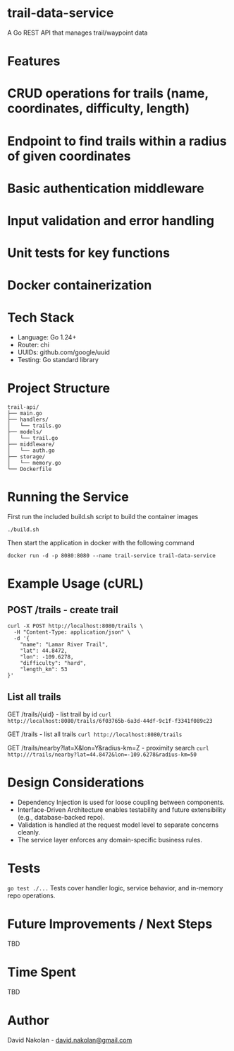 # trail-data-service
A Go REST API that manages trail/waypoint data

# Features
# CRUD operations for trails (name, coordinates, difficulty, length)
# Endpoint to find trails within a radius of given coordinates
# Basic authentication middleware
# Input validation and error handling
# Unit tests for key functions
# Docker containerization

# Tech Stack
* Language: Go 1.24+
* Router: chi
* UUIDs: github.com/google/uuid
* Testing: Go standard library

# Project Structure
```
trail-api/
├── main.go
├── handlers/
│   └── trails.go
├── models/
│   └── trail.go
├── middleware/
│   └── auth.go
├── storage/
│   └── memory.go
└── Dockerfile
```

# Running the Service
First run the included build.sh script to build the container images
```
./build.sh
```

Then start the application in docker with the following command
```
docker run -d -p 8080:8080 --name trail-service trail-data-service
```


# Example Usage (cURL)
## POST /trails - create trail
```
curl -X POST http://localhost:8080/trails \
  -H "Content-Type: application/json" \
  -d '{
    "name": "Lamar River Trail",
    "lat": 44.8472,
    "lon": -109.6278,
    "difficulty": "hard",
    "length_km": 53
}'
```

## List all trails
GET /trails/{uid} - list trail by id
```curl http://localhost:8080/trails/6f03765b-6a3d-44df-9c1f-f3341f089c23```

GET /trails - list all trails
```curl http://localhost:8080/trails```

GET /trails/nearby?lat=X&lon=Y&radius-km=Z - proximity search
```curl http:///trails/nearby?lat=44.8472&lon=-109.6278&radius-km=50```

# Design Considerations
* Dependency Injection is used for loose coupling between components.
* Interface-Driven Architecture enables testability and future extensibility (e.g., database-backed repo).
* Validation is handled at the request model level to separate concerns cleanly.
* The service layer enforces any domain-specific business rules.

# Tests
`go test ./...`
Tests cover handler logic, service behavior, and in-memory repo operations.

# Future Improvements / Next Steps
TBD

# Time Spent
TBD

# Author
David Nakolan - david.nakolan@gmail.com
